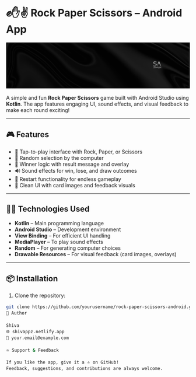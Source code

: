 # ✊✋✌️ Rock Paper Scissors – Android App
![banner](banner.png)

A simple and fun **Rock Paper Scissors** game built with Android Studio using **Kotlin**. The app features engaging UI, sound effects, and visual feedback to make each round exciting!

---

## 🎮 Features

- 🔘 Tap-to-play interface with Rock, Paper, or Scissors
- 🤖 Random selection by the computer
- 🥇 Winner logic with result message and overlay
- 🔊 Sound effects for win, lose, and draw outcomes
- 🔄 Restart functionality for endless gameplay
- 🎨 Clean UI with card images and feedback visuals

---

## 🧑‍💻 Technologies Used

- **Kotlin** – Main programming language
- **Android Studio** – Development environment
- **View Binding** – For efficient UI handling
- **MediaPlayer** – To play sound effects
- **Random** – For generating computer choices
- **Drawable Resources** – For visual feedback (card images, overlays)

---

## 📦 Installation

1. Clone the repository:
```bash
git clone https://github.com/yourusername/rock-paper-scissors-android.git
🙌 Author

Shiva
🌐 shivappz.netlify.app
📧 your.email@example.com

⭐️ Support & Feedback

If you like the app, give it a ⭐️ on GitHub!
Feedback, suggestions, and contributions are always welcome.
